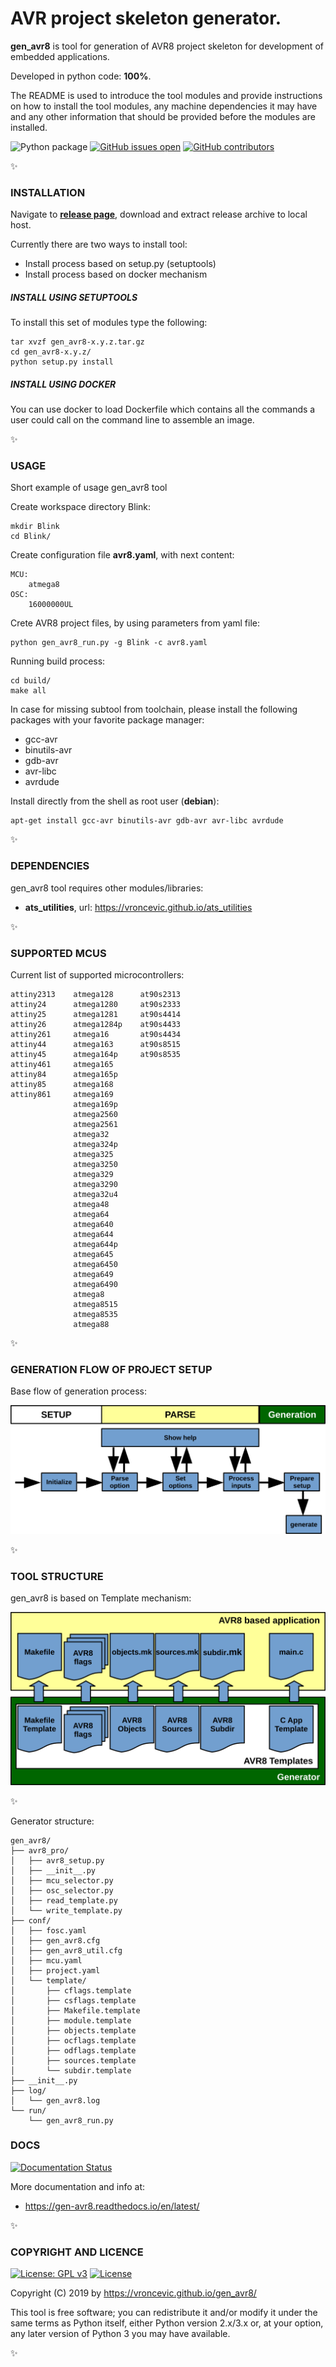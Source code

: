 # AVR project skeleton generator.
**gen_avr8** is tool for generation of AVR8 project skeleton for development
of embedded applications.

Developed in python code: **100%**.

The README is used to introduce the tool modules and provide instructions on
how to install the tool modules, any machine dependencies it may have and any
other information that should be provided before the modules are installed.

![Python package](https://github.com/vroncevic/gen_avr8/workflows/Python%20package/badge.svg)
 [![GitHub issues open](https://img.shields.io/github/issues/vroncevic/gen_avr8.svg)](https://github.com/vroncevic/gen_avr8/issues)
 [![GitHub contributors](https://img.shields.io/github/contributors/vroncevic/gen_avr8.svg)](https://github.com/vroncevic/gen_avr8/graphs/contributors)

:sparkles:

### INSTALLATION
Navigate to **[release page](https://github.com/vroncevic/gen_avr8/releases)**, download and extract release archive to local host.

Currently there are two ways to install tool:
* Install process based on setup.py (setuptools)
* Install process based on docker mechanism

##### INSTALL USING SETUPTOOLS
To install this set of modules type the following:
```
tar xvzf gen_avr8-x.y.z.tar.gz
cd gen_avr8-x.y.z/
python setup.py install
```

##### INSTALL USING DOCKER
You can use docker to load Dockerfile which contains all the commands
a user could call on the command line to assemble an image.

:sparkles:

### USAGE
Short example of usage gen_avr8 tool

Create workspace directory Blink:
```
mkdir Blink
cd Blink/
```

Create configuration file **avr8.yaml**, with next content:
```
MCU:
    atmega8
OSC:
    16000000UL
```

Crete AVR8 project files, by using parameters from yaml file:
```
python gen_avr8_run.py -g Blink -c avr8.yaml
```

Running build process:
```
cd build/
make all
```

In case for missing subtool from toolchain, please install the following packages
with your favorite package manager:
* gcc-avr
* binutils-avr
* gdb-avr
* avr-libc
* avrdude

Install directly from the shell as root user (**debian**):
```
apt-get install gcc-avr binutils-avr gdb-avr avr-libc avrdude
```

:sparkles:

### DEPENDENCIES
gen_avr8 tool requires other modules/libraries:

* **ats_utilities**, url: https://vroncevic.github.io/ats_utilities

:sparkles:

### SUPPORTED MCUS
Current list of supported microcontrollers:
```
attiny2313    atmega128      at90s2313
attiny24      atmega1280     at90s2333
attiny25      atmega1281     at90s4414
attiny26      atmega1284p    at90s4433
attiny261     atmega16       at90s4434
attiny44      atmega163      at90s8515
attiny45      atmega164p     at90s8535
attiny461     atmega165
attiny84      atmega165p
attiny85      atmega168
attiny861     atmega169
              atmega169p
              atmega2560
              atmega2561
              atmega32
              atmega324p
              atmega325
              atmega3250
              atmega329
              atmega3290
              atmega32u4
              atmega48
              atmega64
              atmega640
              atmega644
              atmega644p
              atmega645
              atmega6450
              atmega649
              atmega6490
              atmega8
              atmega8515
              atmega8535
              atmega88
```

:sparkles:

### GENERATION FLOW OF PROJECT SETUP
Base flow of generation process:

![alt tag](https://raw.githubusercontent.com/vroncevic/gen_avr8/dev/docs/gen_avr8_flow.png)

:sparkles:

### TOOL STRUCTURE
gen_avr8 is based on Template mechanism:

![alt tag](https://raw.githubusercontent.com/vroncevic/gen_avr8/dev/docs/gen_avr8.png)

:sparkles:

Generator structure:
```
gen_avr8/
├── avr8_pro/
│   ├── avr8_setup.py
│   ├── __init__.py
│   ├── mcu_selector.py
│   ├── osc_selector.py
│   ├── read_template.py
│   └── write_template.py
├── conf/
│   ├── fosc.yaml
│   ├── gen_avr8.cfg
│   ├── gen_avr8_util.cfg
│   ├── mcu.yaml
│   ├── project.yaml
│   └── template/
│       ├── cflags.template
│       ├── csflags.template
│       ├── Makefile.template
│       ├── module.template
│       ├── objects.template
│       ├── ocflags.template
│       ├── odflags.template
│       ├── sources.template
│       └── subdir.template
├── __init__.py
├── log/
│   └── gen_avr8.log
└── run/
    └── gen_avr8_run.py
```

### DOCS

[![Documentation Status](https://readthedocs.org/projects/gen-avr8/badge/?version=latest)](https://gen-avr8.readthedocs.io/en/latest/?badge=latest)

More documentation and info at:

* https://gen-avr8.readthedocs.io/en/latest/

:sparkles:

### COPYRIGHT AND LICENCE

[![License: GPL v3](https://img.shields.io/badge/License-GPLv3-blue.svg)](https://www.gnu.org/licenses/gpl-3.0) [![License](https://img.shields.io/badge/License-Apache%202.0-blue.svg)](https://opensource.org/licenses/Apache-2.0)

Copyright (C) 2019 by https://vroncevic.github.io/gen_avr8/

This tool is free software; you can redistribute it and/or modify
it under the same terms as Python itself, either Python version 2.x/3.x or,
at your option, any later version of Python 3 you may have available.

:sparkles:
